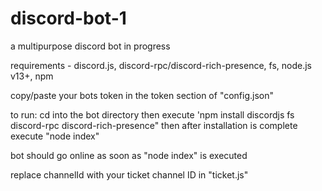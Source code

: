 # discord-bot-1
a multipurpose discord bot in progress

requirements - discord.js, discord-rpc/discord-rich-presence, fs, node.js v13+, npm

copy/paste your bots token in the token section of "config.json"

to run: cd into the bot directory then execute 'npm install discordjs fs discord-rpc discord-rich-presence" then after installation is complete execute "node index"

bot should go online as soon as "node index" is executed

replace channelId with your ticket channel ID in "ticket.js"
